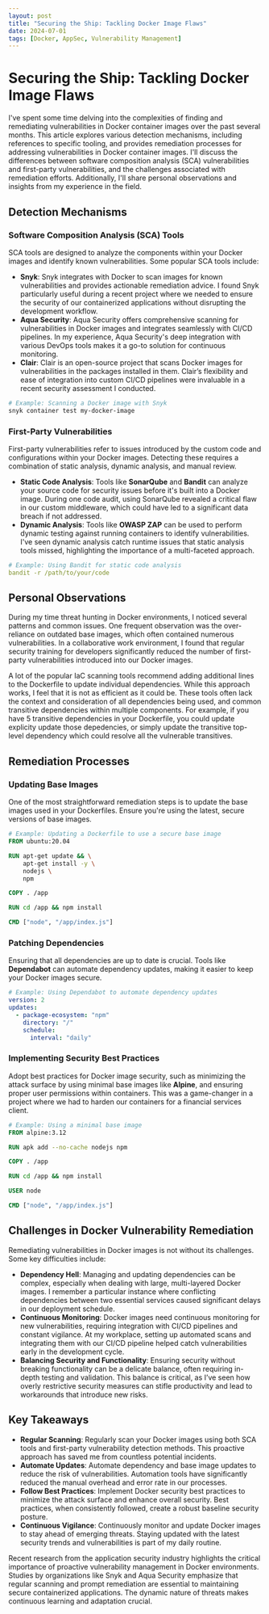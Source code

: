 ```yaml
---
layout: post
title: "Securing the Ship: Tackling Docker Image Flaws"
date: 2024-07-01
tags: [Docker, AppSec, Vulnerability Management]
---
```


# Securing the Ship: Tackling Docker Image Flaws

I've spent some time delving into the complexities of finding and remediating vulnerabilities in Docker container images over the past several months. This article explores various detection mechanisms, including references to specific tooling, and provides remediation processes for addressing vulnerabilities in Docker container images. I'll discuss the differences between software composition analysis (SCA) vulnerabilities and first-party vulnerabilities, and the challenges associated with remediation efforts. Additionally, I'll share personal observations and insights from my experience in the field.

## Detection Mechanisms

### Software Composition Analysis (SCA) Tools

SCA tools are designed to analyze the components within your Docker images and identify known vulnerabilities. Some popular SCA tools include:

- **Snyk**: Snyk integrates with Docker to scan images for known vulnerabilities and provides actionable remediation advice. I found Snyk particularly useful during a recent project where we needed to ensure the security of our containerized applications without disrupting the development workflow.
- **Aqua Security**: Aqua Security offers comprehensive scanning for vulnerabilities in Docker images and integrates seamlessly with CI/CD pipelines. In my experience, Aqua Security's deep integration with various DevOps tools makes it a go-to solution for continuous monitoring.
- **Clair**: Clair is an open-source project that scans Docker images for vulnerabilities in the packages installed in them. Clair’s flexibility and ease of integration into custom CI/CD pipelines were invaluable in a recent security assessment I conducted.

```bash
# Example: Scanning a Docker image with Snyk
snyk container test my-docker-image
```

### First-Party Vulnerabilities

First-party vulnerabilities refer to issues introduced by the custom code and configurations within your Docker images. Detecting these requires a combination of static analysis, dynamic analysis, and manual review.

- **Static Code Analysis**: Tools like **SonarQube** and **Bandit** can analyze your source code for security issues before it's built into a Docker image. During one code audit, using SonarQube revealed a critical flaw in our custom middleware, which could have led to a significant data breach if not addressed.
- **Dynamic Analysis**: Tools like **OWASP ZAP** can be used to perform dynamic testing against running containers to identify vulnerabilities. I've seen dynamic analysis catch runtime issues that static analysis tools missed, highlighting the importance of a multi-faceted approach.

```yaml
# Example: Using Bandit for static code analysis
bandit -r /path/to/your/code
```

## Personal Observations

During my time threat hunting in Docker environments, I noticed several patterns and common issues. One frequent observation was the over-reliance on outdated base images, which often contained numerous vulnerabilities. In a collaborative work environment, I found that regular security training for developers significantly reduced the number of first-party vulnerabilities introduced into our Docker images.

A lot of the popular IaC scanning tools recommend adding additional lines to the Dockerfile to update individual dependencies. While this approach works, I feel that it is not as efficient as it could be. These tools often lack the context and consideration of all dependencies being used, and common transitive dependencies within multiple components. For example, if you have 5 transitive dependencies in your Dockerfile, you could update explicity update those depedencies, or simply update the transitive top-level dependency which could resolve all the vulnerable transitives.

## Remediation Processes

### Updating Base Images

One of the most straightforward remediation steps is to update the base images used in your Dockerfiles. Ensure you're using the latest, secure versions of base images.

```dockerfile
# Example: Updating a Dockerfile to use a secure base image
FROM ubuntu:20.04

RUN apt-get update && \
    apt-get install -y \
    nodejs \
    npm

COPY . /app

RUN cd /app && npm install

CMD ["node", "/app/index.js"]
```

### Patching Dependencies

Ensuring that all dependencies are up to date is crucial. Tools like **Dependabot** can automate dependency updates, making it easier to keep your Docker images secure.

```yaml
# Example: Using Dependabot to automate dependency updates
version: 2
updates:
  - package-ecosystem: "npm"
    directory: "/"
    schedule:
      interval: "daily"
```

### Implementing Security Best Practices

Adopt best practices for Docker image security, such as minimizing the attack surface by using minimal base images like **Alpine**, and ensuring proper user permissions within containers. This was a game-changer in a project where we had to harden our containers for a financial services client.

```dockerfile
# Example: Using a minimal base image
FROM alpine:3.12

RUN apk add --no-cache nodejs npm

COPY . /app

RUN cd /app && npm install

USER node

CMD ["node", "/app/index.js"]
```

## Challenges in Docker Vulnerability Remediation

Remediating vulnerabilities in Docker images is not without its challenges. Some key difficulties include:

- **Dependency Hell**: Managing and updating dependencies can be complex, especially when dealing with large, multi-layered Docker images. I remember a particular instance where conflicting dependencies between two essential services caused significant delays in our deployment schedule.
- **Continuous Monitoring**: Docker images need continuous monitoring for new vulnerabilities, requiring integration with CI/CD pipelines and constant vigilance. At my workplace, setting up automated scans and integrating them with our CI/CD pipeline helped catch vulnerabilities early in the development cycle.
- **Balancing Security and Functionality**: Ensuring security without breaking functionality can be a delicate balance, often requiring in-depth testing and validation. This balance is critical, as I’ve seen how overly restrictive security measures can stifle productivity and lead to workarounds that introduce new risks.

## Key Takeaways

- **Regular Scanning**: Regularly scan your Docker images using both SCA tools and first-party vulnerability detection methods. This proactive approach has saved me from countless potential incidents.
- **Automate Updates**: Automate dependency and base image updates to reduce the risk of vulnerabilities. Automation tools have significantly reduced the manual overhead and error rate in our processes.
- **Follow Best Practices**: Implement Docker security best practices to minimize the attack surface and enhance overall security. Best practices, when consistently followed, create a robust baseline security posture.
- **Continuous Vigilance**: Continuously monitor and update Docker images to stay ahead of emerging threats. Staying updated with the latest security trends and vulnerabilities is part of my daily routine.

Recent research from the application security industry highlights the critical importance of proactive vulnerability management in Docker environments. Studies by organizations like Snyk and Aqua Security emphasize that regular scanning and prompt remediation are essential to maintaining secure containerized applications. The dynamic nature of threats makes continuous learning and adaptation crucial.
